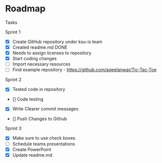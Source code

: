 # Roadmap
Tasks

Sprint 1
- [x] Create GitHub repository under ksu-is team
- [x] Created readme.md DONE
- [x] Needs to assign licenses to repository 
- [x] Start coding changes 
- [ ] Import necessary resources
- [ ] Find example repository - https://github.com/aqeelanwar/Tic-Tac-Toe
      
Sprint 2
- [x] Tested code in repository 
- [] Code testing
- [x] Write Clearer commit messages
- [] Push Changes to Github
      
Sprint 3
- [x] Make sure to use check boxes 
- [ ] Schedule teams presentations 
- [x] Create PowerPoint 
- [x] Update readme.md
